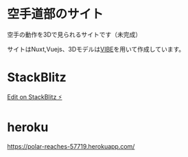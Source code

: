 # 空手道部のサイト
空手の動作を3Dで見られるサイトです（未完成）

サイトはNuxt,Vuejs、3Dモデルは[VIBE](https://github.com/mkocabas/VIBE)を用いて作成しています。



# StackBlitz
[Edit on StackBlitz ⚡️](https://stackblitz.com/edit/github-n5rzer-8b3bz1)

# heroku
https://polar-reaches-57719.herokuapp.com/
